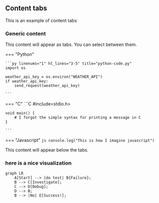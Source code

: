 ## Content tabs

This is an example of content tabs

### Generic content 

This content will appear as tabs. You can select between them.

=== "Python"

    ```py linenums="1" hl_lines="3-5" title="python-code.py" 
    import os

    weather_api_key = os.environ("WEATHER_API")
    if weather_api_key:
        send_request(weather_api_key)

    ```

=== "C"
    ```C
    #include<stdio.h>

    void main() {
        # I forgot the simple syntax for printing a message in C
    }

    ```

=== "Javascript"
    ```js
    console.log("This is how I imagine javascript")
    ```

This content will appear below the tabs. 

### here is a nice visualization

```mermaid
graph LR
    A[Start] --> |do test| B{Failure};
    B --> C[Investigate];
    C --> D[Debug];
    D --> B;
    B --> |No| E[Success!];
```
